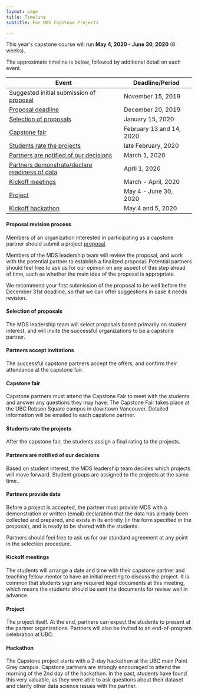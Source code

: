 ```yaml
---
layout: page
title: Timeline
subtitle: For MDS Capstone Projects

---
```


This year's capstone course will run __May 4, 2020 - June 30, 2020__ (8 weeks).

The approximate timeline is below, followed by additional detail on each event.

| Event | Deadline/Period |
| ----- | ---- |
| Suggested initial submission of [proposal](https://ubc-mds.github.io/capstone/proposal/) | November 15, 2019 |
| [Proposal deadline](#proposal-revision-process) | December 20, 2019  |
| [Selection of proposals](#selection-of-proposals) | January 15, 2020   |
| [Capstone fair](#capstone-fair)       | February 13 and 14, 2020 |
| [Students rate the projects](#students-rate-the-projects)  | late February, 2020 |
| [Partners are notified of our decisions](#partners-are-notified-of-our-decisions) | March 1, 2020 |
| [Partners demonstrate/declare readiness of data](#partners-provide-data)  | April 1, 2020 |
| [Kickoff meetings](#kickoff-meetings)    | March - April, 2020 |
| [Project](#project) | May 4 - June 30, 2020 |
| [Kickoff hackathon](#hackathon) | May 4 and 5, 2020 |

#### Proposal revision process

Members of an organization interested in participating as a capstone partner should submit a project [proposal](https://ubc-mds.github.io/capstone/partner_info/#proposals).

Members of the MDS leadership team will review the proposal, and work with the potential partner to establish a finalized proposal. Potential partners should feel free to ask us for our opinion on any aspect of this step ahead of time, such as whether the main idea of the proposal is appropriate.

We recommend your first submission of the proposal to be well before the December 31st deadline, so that we can offer suggestions in case it needs revision.

#### Selection of proposals

The MDS leadership team will select proposals based primarily on student interest, and will invite the successful organizations to be a capstone partner.

#### Partners accept invitations

The successful capstone partners accept the offers, and confirm their attendance at the capstone fair.

#### Capstone fair

Capstone partners must attend the Capstone Fair to meet with the students and answer any questions they may have. The Capstone Fair takes place at the UBC Robson Square campus in downtown Vancouver. Detailed information will be emailed to each capstone partner.


#### Students rate the projects

After the capstone fair, the students assign a final rating to the projects.

#### Partners are notified of our decisions

Based on student interest, the MDS leadership team decides which projects will move forward. Student groups are assigned to the projects at the same time.. 

#### Partners provide data

Before a project is accepted, the partner must provide MDS with a demonstration or written (email) declaration that the data has already been collected and prepared, and exists in its entirety (in the form specified in the proposal), and is ready to be shared with the students.

Partners should feel free to ask us for our standard agreement at any point in the selection procedure.

#### Kickoff meetings

The students will arrange a date and time with their capstone partner and teaching fellow mentor to have an initial meeting to discuss the project. It is common that students sign any required legal documents at this meeting, which means the students should be sent the documents for review well in advance.

#### Project

The project itself. At the end, partners can expect the students to present at the partner organizations. Partners will also be invited to an end-of-program celebration at UBC.

#### Hackathon

The Capstone project starts with a 2-day hackathon at the UBC main Point Grey campus. Capstone partners are strongly encouraged to attend the morning of the 2nd day of the hackathon. In the past, students have found this very valuable, as they were able to ask questions about their dataset and clarify other data science issues with the partner.

